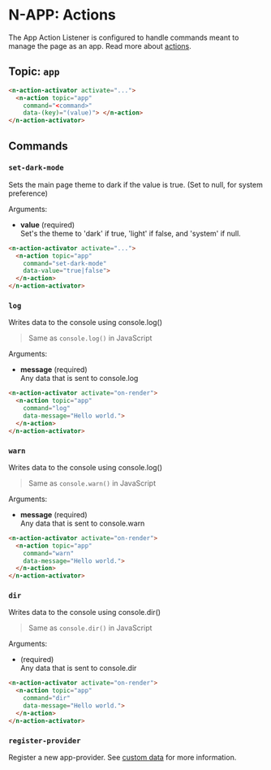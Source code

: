 # N-APP: Actions

The App Action Listener is configured to handle commands meant to manage the page as an app. Read more about [actions](/actions).

## Topic: `app`

```html
<n-action-activator activate="...">
  <n-action topic="app" 
    command="<command>" 
    data-(key)="(value)"> </n-action>
</n-action-activator>
```

## Commands

### `set-dark-mode`

Sets the main page theme to dark if the value is true. (Set to null, for system preference)

Arguments:

* **value** (required)\
  Set's the theme to 'dark' if true, 'light' if false, and 'system' if null.

```html
<n-action-activator activate="...">
  <n-action topic="app" 
    command="set-dark-mode" 
    data-value="true|false"> 
  </n-action>
</n-action-activator>
```

### `log`

Writes data to the console using console.log()

> Same as `console.log()` in JavaScript

Arguments:

* **message** (required)\
  Any data that is sent to console.log

```html
<n-action-activator activate="on-render">
  <n-action topic="app" 
    command="log" 
    data-message="Hello world."> 
  </n-action>
</n-action-activator>
```

### `warn`

Writes data to the console using console.log()

> Same as `console.warn()` in JavaScript

Arguments:

* **message** (required)\
  Any data that is sent to console.warn

```html
<n-action-activator activate="on-render">
  <n-action topic="app" 
    command="warn" 
    data-message="Hello world."> 
  </n-action>
</n-action-activator>
```

### `dir`

Writes data to the console using console.dir()

> Same as `console.dir()` in JavaScript

Arguments:

* **<any>** (required)\
  Any data that is sent to console.dir

```html
<n-action-activator activate="on-render">
  <n-action topic="app" 
    command="dir" 
    data-message="Hello world."> 
  </n-action>
</n-action-activator>
```

### `register-provider`

Register a new app-provider. See [custom data](/components/n-app/custom) for more information.